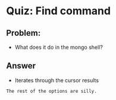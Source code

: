 # Quiz: Find command

## Problem:
- What does it do in the mongo shell?

## Answer

- Iterates through the cursor results

```dos
The rest of the options are silly.
```